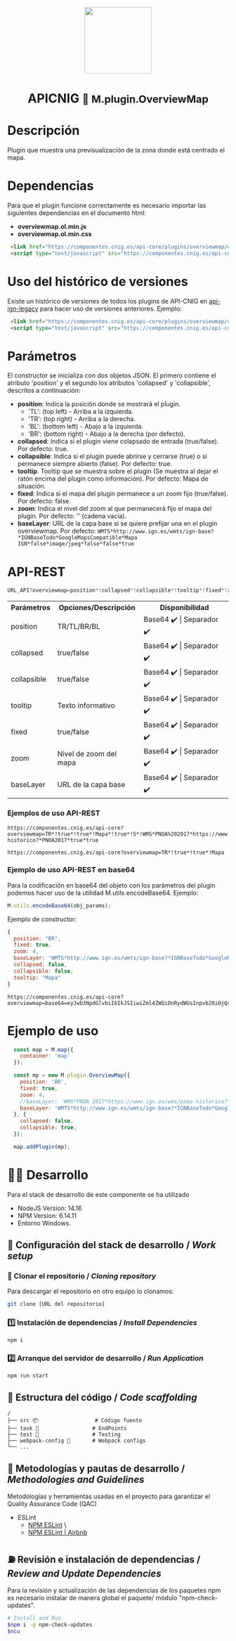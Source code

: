 <p align="center">
  <img src="https://www.ign.es/resources/viewer/images/logoApiCnig0.5.png" height="152" />
</p>
<h1 align="center"><strong>APICNIG</strong> <small>🔌 M.plugin.OverviewMap</small></h1>

# Descripción

Plugin que muestra una previsualización de la zona donde está centrado el mapa.

# Dependencias

Para que el plugin funcione correctamente es necesario importar las siguientes dependencias en el documento html:

- **overviewmap.ol.min.js**
- **overviewmap.ol.min.css**


```html
 <link href="https://componentes.cnig.es/api-core/plugins/overviewmap/overviewmap.ol.min.css" rel="stylesheet" />
 <script type="text/javascript" src="https://componentes.cnig.es/api-core/plugins/overviewmap/overviewmap.ol.min.js"></script>
```

# Uso del histórico de versiones

Existe un histórico de versiones de todos los plugins de API-CNIG en [api-ign-legacy](https://github.com/IGN-CNIG/API-CNIG/tree/master/api-ign-legacy/plugins) para hacer uso de versiones anteriores.
Ejemplo:
```html
 <link href="https://componentes.cnig.es/api-core/plugins/overviewmap/overviewmap-1.0.0.ol.min.css" rel="stylesheet" />
 <script type="text/javascript" src="https://componentes.cnig.es/api-core/plugins/overviewmap/overviewmap-1.0.0.ol.min.js"></script>
```

# Parámetros

El constructor se inicializa con dos objetos JSON. El primero contiene el atributo 'position' y el segundo los atributos 'collapsed' y 'collapsible', descritos a continuación:

- **position**: Indica la posición donde se mostrará el plugin.
  - 'TL': (top left) - Arriba a la izquierda.
  - 'TR': (top right) - Arriba a la derecha.
  - 'BL': (bottom left) - Abajo a la izquierda.
  - 'BR': (bottom right) - Abajo a la derecha (por defecto).
- **collapsed**: Indica si el plugin viene colapsado de entrada (true/false). Por defecto: true.
- **collapsible**: Indica si el plugin puede abrirse y cerrarse (true) o si permanece siempre abierto (false). Por defecto: true.
- **tooltip**. Tooltip que se muestra sobre el plugin (Se muestra al dejar el ratón encima del plugin como información). Por defecto: Mapa de situación.
- **fixed**: Indica si el mapa del plugin permanece a un zoom fijo (true/false). Por defecto: false.
- **zoom**: Indica el nivel del zoom al que permanecerá fijo el mapa del plugin. Por defecto: '' (cadena vacía).
- **baseLayer**: URL de la capa base si se quiere prefijar una en el plugin overviewmap. Por defecto: ```WMTS*http://www.ign.es/wmts/ign-base?*IGNBaseTodo*GoogleMapsCompatible*Mapa IGN*false*image/jpeg*false*false*true```

# API-REST

```javascript
URL_API?overviewmap=position*!collapsed*!collapsible*!tooltip*!fixed*!zoom*!baseLayer
```

<table>
  <tr>
    <th>Parámetros</th>
    <th>Opciones/Descripción</th>
    <th>Disponibilidad</th>
  </tr>
  <tr>
    <td>position</td>
    <td>TR/TL/BR/BL</td>
    <td>Base64 ✔️  | Separador ✔️ </td>
  </tr>
  <tr>
    <td>collapsed</td>
    <td>true/false</td>
    <td>Base64 ✔️  | Separador ✔️ </td>
  </tr>
   <tr>
    <td>collapsible</td>
    <td>true/false</td>
    <td>Base64 ✔️  | Separador ✔️ </td>
  </tr>
  <tr>
    <td>tooltip</td>
    <td>Texto informativo</td>
    <td>Base64 ✔️  | Separador ✔️ </td>
  </tr>
  <tr>
    <td>fixed</td>
    <td>true/false</td>
    <td>Base64 ✔️  | Separador ✔️ </td>
  </tr>
  <tr>
    <td>zoom</td>
    <td>Nivel de zoom del mapa</td>
    <td>Base64 ✔️  | Separador ✔️ </td>
  </tr>
  <tr>
    <td>baseLayer</td>
    <td>URL de la capa base</td>
    <td>Base64 ✔️  | Separador ✔️ </td>
  </tr>
</table>


### Ejemplos de uso API-REST

```
https://componentes.cnig.es/api-core?overviewmap=TR*!true*!true*!Mapa*!true*!5*!WMS*PNOA%202017*https://www.ign.es/wms/pnoa-historico?*PNOA2017*true*true
```

```
https://componentes.cnig.es/api-core?overviewmap=TR*!true*!true*!Mapa
```

### Ejemplo de uso API-REST en base64

Para la codificación en base64 del objeto con los parámetros del plugin podemos hacer uso de la utilidad M.utils.encodeBase64.
Ejemplo:
```javascript
M.utils.encodeBase64(obj_params);
```

Ejemplo de constructor:
```javascript
{
  position: "BR",
  fixed: true,
  zoom: 4,
  baseLayer: "WMTS*http://www.ign.es/wmts/ign-base?*IGNBaseTodo*GoogleMapsCompatible*Mapa IGN*false*image/jpeg*false*false*true",
  collapsed: false,
  collapsible: false, 
  tooltip: "Mapa"
}
```
```
https://componentes.cnig.es/api-core?overviewmap=base64=eyJwb3NpdGlvbiI6IkJSIiwiZml4ZWQiOnRydWUsInpvb20iOjQsImJhc2VMYXllciI6IldNVFMqaHR0cDovL3d3dy5pZ24uZXMvd210cy9pZ24tYmFzZT8qSUdOQmFzZVRvZG8qR29vZ2xlTWFwc0NvbXBhdGlibGUqTWFwYSBJR04qZmFsc2UqaW1hZ2UvanBlZypmYWxzZSpmYWxzZSp0cnVlIiwiY29sbGFwc2VkIjpmYWxzZSwiY29sbGFwc2libGUiOmZhbHNlLCJ0b29sdGlwIjoiTWFwYSJ9

```

# Ejemplo de uso

```javascript
  const map = M.map({
    container: 'map'
  });

  const mp = new M.plugin.OverviewMap({
    position: 'BR',
    fixed: true,
    zoom: 4,
    //baseLayer: 'WMS*PNOA 2017*https://www.ign.es/wms/pnoa-historico?*PNOA2017*true*true', Ejemplo WMS
    baseLayer: 'WMTS*http://www.ign.es/wmts/ign-base?*IGNBaseTodo*GoogleMapsCompatible*Mapa IGN*false*image/jpeg*false*false*true', //Ejemplo WMTS
  }, {
    collapsed: false,
    collapsible: true,
  });

  map.addPlugin(mp);
```

# 👨‍💻 Desarrollo

Para el stack de desarrollo de este componente se ha utilizado

* NodeJS Version: 14.16
* NPM Version: 6.14.11
* Entorno Windows.

## 📐 Configuración del stack de desarrollo / *Work setup*


### 🐑 Clonar el repositorio / *Cloning repository*

Para descargar el repositorio en otro equipo lo clonamos:

```bash
git clone [URL del repositorio]
```

### 1️⃣ Instalación de dependencias / *Install Dependencies*

```bash
npm i
```

### 2️⃣ Arranque del servidor de desarrollo / *Run Application*

```bash
npm run start
```

## 📂 Estructura del código / *Code scaffolding*

```any
/
├── src 📦                  # Código fuente
├── task 📁                 # EndPoints
├── test 📁                 # Testing
├── webpack-config 📁       # Webpack configs
└── ...
```
## 📌 Metodologías y pautas de desarrollo / *Methodologies and Guidelines*

Metodologías y herramientas usadas en el proyecto para garantizar el Quality Assurance Code (QAC)

* ESLint
  * [NPM ESLint](https://www.npmjs.com/package/eslint) \
  * [NPM ESLint | Airbnb](https://www.npmjs.com/package/eslint-config-airbnb)

## ⛽️ Revisión e instalación de dependencias / *Review and Update Dependencies*

Para la revisión y actualización de las dependencias de los paquetes npm es necesario instalar de manera global el paquete/ módulo "npm-check-updates".

```bash
# Install and Run
$npm i -g npm-check-updates
$ncu
```
